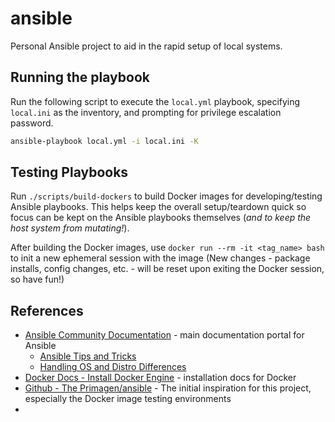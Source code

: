 # ansible

Personal Ansible project to aid in the rapid setup of local systems.

## Running the playbook

Run the following script to execute the `local.yml` playbook, specifying `local.ini` as the inventory, and prompting for privilege escalation password.

```bash
ansible-playbook local.yml -i local.ini -K
```

## Testing Playbooks

Run `./scripts/build-dockers` to build Docker images for developing/testing Ansible playbooks. This helps keep the overall setup/teardown quick so focus can be kept on the Ansible playbooks themselves (_and to keep the host system from mutating!_).

After building the Docker images, use `docker run --rm -it <tag_name> bash` to init a new ephemeral session with the image (New changes - package installs, config changes, etc. - will be reset upon exiting the Docker session, so have fun!)

## References

- [Ansible Community Documentation](https://docs.ansible.com/) - main documentation portal for Ansible
    - [Ansible Tips and Tricks](https://docs.ansible.com/ansible/latest/tips_tricks/ansible_tips_tricks.html)
    - [Handling OS and Distro Differences](https://docs.ansible.com/ansible/latest/tips_tricks/ansible_tips_tricks.html#handling-os-and-distro-differences)
- [Docker Docs - Install Docker Engine](https://docs.docker.com/engine/install/) - installation docs for Docker
- [Github - The Primagen/ansible](https://github.com/ThePrimeagen/ansible) - The initial inspiration for this project, especially the Docker image testing environments
- 
